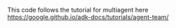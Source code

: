 
This code follows the tutorial for multiagent here https://google.github.io/adk-docs/tutorials/agent-team/

